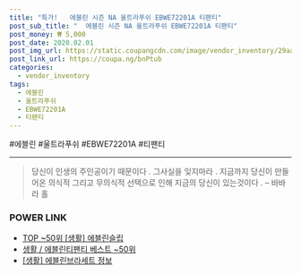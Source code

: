 ```yaml
--- 
title: "특가!   에블린 시즌 NA 울트라푸쉬 EBWE72201A 티팬티" 
post_sub_title: "  에블린 시즌 NA 울트라푸쉬 EBWE72201A 티팬티" 
post_money: ₩ 5,000 
post_date: 2020.02.01 
post_img_url: https://static.coupangcdn.com/image/vendor_inventory/29aa/cc110a8025bc11129a51f6515ea63989e67e061fcc76eb70806535495727.jpg 
post_link_url: https://coupa.ng/bnPtub 
categories: 
  - vendor_inventory 
tags: 
  - 에블린 
  - 울트라푸쉬 
  - EBWE72201A 
  - 티팬티 
--- 
```

  #에블린 #울트라푸쉬 #EBWE72201A #티팬티 
<hr> 

> 당신이 인생의 주인공이기 때문이다 . 그사실을 잊지마라 . 지금까지 당신이 만들어온 의식적 그리고 무의식적 선택으로 인해 지금의 당신이 있는것이다 .  – 바바라 홀 


### POWER LINK

* <a href="https://blog.naver.com/an0733/221786135112" target="_blank"> TOP ~50위 [생활] 에블린슬립</a>
* <a href="https://blog.naver.com/santokki14/221792079665" target="_blank">생활 / 에블린티팬티 베스트 ~50위</a>
* <a href="https://blog.naver.com/santokki14/221767615325" target="_blank"> [생활] 에블린브라세트 정보 </a>
